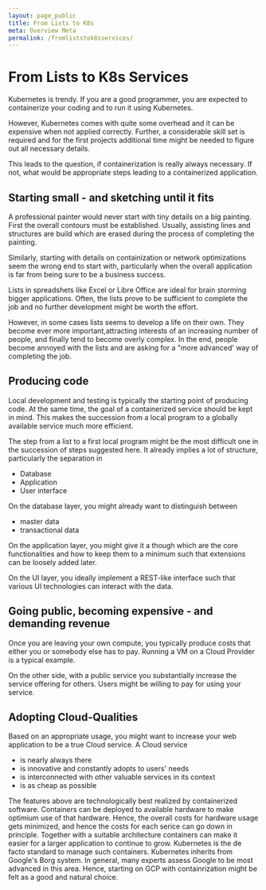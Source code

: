 ```yaml
---
layout: page_public
title: From Lists to K8s
meta: Overview Meta
permalink: /fromliststok8sservices/
---
```


# From Lists to K8s Services

Kubernetes is trendy. 
If you are a good programmer, you are expected to containerize your coding and to run it using Kubernetes.

However, Kubernetes comes with quite some overhead and it can be expensive when not applied correctly. Further, a considerable skill set is required and for the first projects additional time might be needed to figure out all necessary details.

This leads to the question, if containerization is really always necessary. If not, what would be appropriate steps leading to a containerized application.


## Starting small - and sketching until it fits

A professional painter would never start with tiny details on a big painting.
First the overall contours must be established. Usually, assisting lines and structures are build which are erased during the process of completing the painting. 

Similarly, starting with details on containization or network optimizations seem the wrong end to start with, particularly when the overall application is far from being sure to be a business success. 

Lists in spreadshets like Excel or Libre Office are ideal for brain storming bigger applications.
Often, the lists prove to be sufficient to complete the job and no further development might be worth the effort. 

However, in some cases lists seems to develop a life on their own. They become ever more important,attracting interests of an increasing number of people, and finally tend to become overly complex.
In the end, people become annoyed with the lists and are asking for a "more advanced' way of completing the job.


## Producing code

Local development and testing is typically the starting point of producing code. 
At the same time, the goal of a containerized service should be kept in mind. This makes the succession from a local program to a globally available service much more efficient.

The step from a list to a first local program might be the most difficult one in the succession of steps suggested here. It already implies a lot of structure, particularly the separation in
- Database
- Application
- User interface

On the database layer, you might already want to distinguish between 
- master data
- transactional data

On the application layer, you might give it a though which are the core functionalities and how to keep them to a minimum such that extensions can be loosely added later. 

On the UI layer, you ideally implement a REST-like interface such that various UI technologies can interact with the data. 

## Going public, becoming expensive - and demanding revenue

Once you are leaving your own compute, you typically produce costs that either you or somebody else has to pay. Running a VM on a Cloud Provider is a typical example. 

On the other side, with a public service you substantially increase the service offering for others. Users might be willing to pay for using your service. 


## Adopting Cloud-Qualities

Based on an appropriate usage, you might want to increase your web application to be a true Cloud service. 
A Cloud service
- is nearly always there
- is innovative and constantly adopts to users' needs
- is interconnected with other valuable services in its context
- is as cheap as possible

The features above are technologically best realized by containerized software. Containers can be deployed to available hardware to make optimium use of that hardware. Hence, the overall costs for hardware usage gets minimized, and hence the costs for each serice can go down in principle. 
Together with a suitable architecture containers can make it easier for a larger application to continue to grow.
Kubernetes is the de facto standard to manage such containers. Kubernetes inherits from Google's Borg system. In general, many experts assess Google to be most advanced in this area. Hence, starting on GCP with containrization might be felt as a good and natural choice.







































